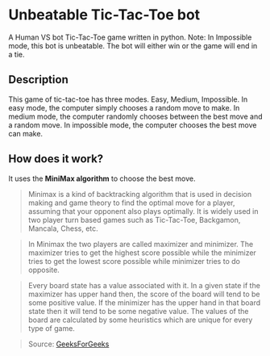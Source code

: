 # Unbeatable Tic-Tac-Toe bot

A Human VS bot Tic-Tac-Toe game written in python.
Note: In Impossible mode, this bot is unbeatable. The bot will either win or the game will end in a tie.

## Description
This game of tic-tac-toe has three modes. Easy, Medium, Impossible.
In easy mode, the computer simply chooses a random move to make.
In medium mode, the computer randomly chooses between the best move and a random move.
In impossible mode, the computer chooses the best move can make.


## How does it work?

It uses the **MiniMax algorithm** to choose the best move.

> Minimax is a kind of backtracking algorithm that is used in decision making and game theory to find the optimal move for a player, assuming that your opponent also plays optimally. It is widely used in two player turn based games such as Tic-Tac-Toe, Backgamon, Mancala, Chess, etc.

> In Minimax the two players are called maximizer and minimizer. The maximizer tries to get the highest score possible while the minimizer tries to get the lowest score possible while minimizer tries to do opposite.

> Every board state has a value associated with it. In a given state if the maximizer has upper hand then, the score of the board will tend to be some positive value. If the minimizer has the upper hand in that board state then it will tend to be some negative value. The values of the board are calculated by some heuristics which are unique for every type of game.

> Source: [GeeksForGeeks](https://www.geeksforgeeks.org/minimax-algorithm-in-game-theory-set-1-introduction/)